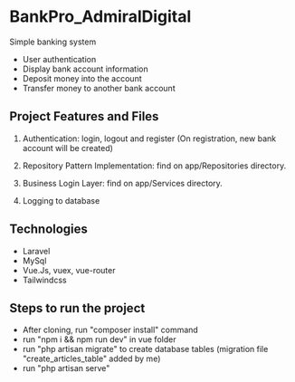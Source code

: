 # BankPro_AdmiralDigital
Simple banking system

- User authentication
- Display bank account information
- Deposit money into the account
- Transfer money to another bank account


## Project Features and Files

1. Authentication: login, logout and register
   (On registration, new bank account will be created)
   
2. Repository Pattern Implementation: find on app/Repositories directory.

3. Business Login Layer: find on app/Services directory.

4. Logging to database

## Technologies 
* Laravel
* MySql
* Vue.Js, vuex, vue-router
* Tailwindcss


## Steps to run the project
- After cloning, run "composer install" command
- run "npm i && npm run dev" in vue folder
- run "php artisan migrate" to create database tables (migration file "create_articles_table" added by me)
- run "php artisan serve"
